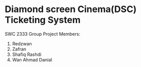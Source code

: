 # Diamond screen Cinema(DSC) Ticketing System
 SWC 2333 Group Project
 Members:
 1. Redzwan
 2. Zafran
 3. Shafiq Rashdi
 4. Wan Ahmad Danial

